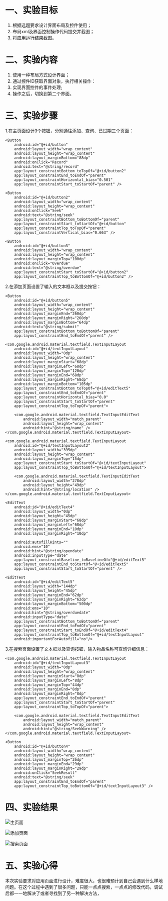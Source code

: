 # 一、实验目标

 1. 根据选题要求设计界面布局及控件使用；
 2. 布局xml及界面控制操作代码提交并截图；
 3. 将应用运行结果截图。

 # 二、实验内容

 1. 使用一种布局方式设计界面；
 2. 通过控件ID获取界面对象，执行相关操作：
 3. 实现界面控件的事件处理;
 4. 操作之后，切换到第二个界面。

 # 三、实验步骤
 1.在主页面设计3个按钮，分别通往添加、查询、已过期三个页面：
 
    <Button
        android:id="@+id/button"
        android:layout_width="wrap_content"
        android:layout_height="wrap_content"
        android:layout_marginBottom="88dp"
        android:onClick="Record"
        android:text="@string/record"
        app:layout_constraintBottom_toTopOf="@+id/button2"
        app:layout_constraintEnd_toEndOf="parent"
        app:layout_constraintHorizontal_bias="0.501"
        app:layout_constraintStart_toStartOf="parent" />

    <Button
        android:id="@+id/button2"
        android:layout_width="wrap_content"
        android:layout_height="wrap_content"
        android:onClick="Seek"
        android:text="@string/seek"
        app:layout_constraintBottom_toBottomOf="parent"
        app:layout_constraintStart_toStartOf="@+id/button"
        app:layout_constraintTop_toTopOf="parent"
        app:layout_constraintVertical_bias="0.663" />

    <Button
        android:id="@+id/button3"
        android:layout_width="wrap_content"
        android:layout_height="wrap_content"
        android:layout_marginTop="100dp"
        android:onClick="Overdue"
        android:text="@string/overdue"
        app:layout_constraintStart_toStartOf="@+id/button2"
        app:layout_constraintTop_toBottomOf="@+id/button2" />

 2.在添加页面设置了输入的文本框以及提交按钮：

    <Button
        android:id="@+id/button5"
        android:layout_width="wrap_content"
        android:layout_height="wrap_content"
        android:layout_marginEnd="260dp"
        android:layout_marginRight="260dp"
        android:layout_marginBottom="64dp"
        android:text="@string/submit"
        app:layout_constraintBottom_toBottomOf="parent"
        app:layout_constraintEnd_toEndOf="parent" />

    <com.google.android.material.textfield.TextInputLayout
        android:id="@+id/textInputLayout"
        android:layout_width="0dp"
        android:layout_height="wrap_content"
        android:layout_marginStart="68dp"
        android:layout_marginLeft="68dp"
        android:layout_marginTop="120dp"
        android:layout_marginEnd="68dp"
        android:layout_marginRight="68dp"
        android:layout_marginBottom="105dp"
        app:layout_constraintBottom_toTopOf="@+id/editText5"
        app:layout_constraintEnd_toEndOf="parent"
        app:layout_constraintHorizontal_bias="0.0"
        app:layout_constraintStart_toStartOf="parent"
        app:layout_constraintTop_toTopOf="parent">

        <com.google.android.material.textfield.TextInputEditText
            android:layout_width="match_parent"
            android:layout_height="wrap_content"
            android:hint="@string/name" />
    </com.google.android.material.textfield.TextInputLayout>

    <com.google.android.material.textfield.TextInputLayout
        android:id="@+id/textInputLayout2"
        android:layout_width="395dp"
        android:layout_height="wrap_content"
        android:layout_marginTop="15dp"
        app:layout_constraintStart_toStartOf="@+id/textInputLayout"
        app:layout_constraintTop_toBottomOf="@+id/textInputLayout">

        <com.google.android.material.textfield.TextInputEditText
            android:layout_width="278dp"
            android:layout_height="49dp"
            android:hint="@string/location" />
    </com.google.android.material.textfield.TextInputLayout>

    <EditText
        android:id="@+id/editText4"
        android:layout_width="0dp"
        android:layout_height="45dp"
        android:layout_marginStart="68dp"
        android:layout_marginLeft="68dp"
        android:layout_marginEnd="10dp"
        android:layout_marginRight="10dp"

        android:autofillHints=""
        android:ems="10"
        android:hint="@string/opendate"
        android:inputType="date"
        app:layout_constraintBaseline_toBaselineOf="@+id/editText5"
        app:layout_constraintEnd_toStartOf="@+id/editText5"
        app:layout_constraintStart_toStartOf="parent" />

    <EditText
        android:id="@+id/editText5"
        android:layout_width="144dp"
        android:layout_height="45dp"
        android:layout_marginEnd="62dp"
        android:layout_marginRight="62dp"
        android:layout_marginBottom="500dp"
        android:ems="10"
        android:hint="@string/overduedate"
        android:inputType="date"
        app:layout_constraintBottom_toBottomOf="parent"
        app:layout_constraintEnd_toEndOf="parent"
        app:layout_constraintStart_toEndOf="@+id/editText4"
        app:layout_constraintTop_toBottomOf="@+id/textInputLayout"
        android:importantForAutofill="no"/>

3.在搜索页面设置了文本框以及查询按钮，输入物品名称可查询详细信息：

    <com.google.android.material.textfield.TextInputLayout
        android:id="@+id/textInputLayout3"
        android:layout_width="0dp"
        android:layout_height="wrap_content"
        android:layout_marginStart="8dp"
        android:layout_marginLeft="8dp"
        android:layout_marginTop="44dp"
        android:layout_marginEnd="8dp"
        android:layout_marginRight="8dp"
        app:layout_constraintEnd_toEndOf="parent"
        app:layout_constraintStart_toStartOf="parent"
        app:layout_constraintTop_toTopOf="parent">

        <com.google.android.material.textfield.TextInputEditText
            android:layout_width="match_parent"
            android:layout_height="wrap_content"
            android:hint="@string/SeekWarning" />
    </com.google.android.material.textfield.TextInputLayout>

    <Button
        android:id="@+id/button4"
        android:layout_width="wrap_content"
        android:layout_height="wrap_content"
        android:layout_marginTop="26dp"
        android:layout_marginEnd="29dp"
        android:layout_marginRight="29dp"
        android:onClick="SeekResult"
        android:text="@string/seek"
        app:layout_constraintEnd_toEndOf="parent"
        app:layout_constraintTop_toBottomOf="@+id/textInputLayout3" />

 # 四、实验结果
 
![主页面](https://github.com/fairy-lee/android-labs-2020/blob/master/students/net1814080903337/picture/2.png)

![添加页面](https://github.com/fairy-lee/android-labs-2020/blob/master/students/net1814080903337/picture/3.png)

![搜索页面](https://github.com/fairy-lee/android-labs-2020/blob/master/students/net1814080903337/picture/4.png)

 # 五、实验心得
 本次实验要求对应用页面进行设计，难度很大，也很难预计到自己会遇到什么样地问题。在这个过程中遇到了很多问题，只能一点点搜索，一点点的修改代码，调试后都一一地解决了或者寻找到了另一种解决方法，
